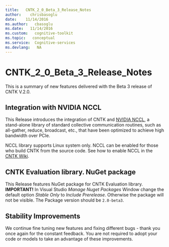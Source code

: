 ```yaml
---
title:   CNTK_2_0_Beta_3_Release_Notes
author:    chrisbasoglu
date:    11/14/2016
ms.author:   cbasoglu
ms.date:   11/14/2016
ms.custom:   cognitive-toolkit
ms.topic:   conceptual
ms.service:  Cognitive-services
ms.devlang:   NA
---
```


# CNTK_2_0_Beta_3_Release_Notes

This is a summary of new features delivered with the Beta 3 release of CNTK V.2.0.

## Integration with NVIDIA NCCL

This Release introduces the integration of CNTK and [NVIDIA NCCL](https://github.com/NVIDIA/nccl), a stand-alone library of standard collective communication routines, such as all-gather, reduce, broadcast, etc., that have been optimized to achieve high bandwidth over PCIe. 

NCCL library supports Linux system only. NCCL can be enabled for those who build CNTK from the source code. See how to enable NCCL in the [CNTK Wiki](../Setup-CNTK-on-Linux.md#optional-nccl).

## CNTK Evaluation library. NuGet package

This Release features NuGet package for CNTK Evaluation library. **IMPORTANT!** In Visual Studio *Manage Nuget Packages* Window change the default option *Stable Only* to *Include Prerelease*. Otherwise the package will not be visible. The Package version should be ```2.0-beta3```.

## Stability Improvements
We continue fine tuning new features and fixing different bugs - thank you once again for the constant feedback. You are not required to adopt your code or models to take an advantage of these improvements.